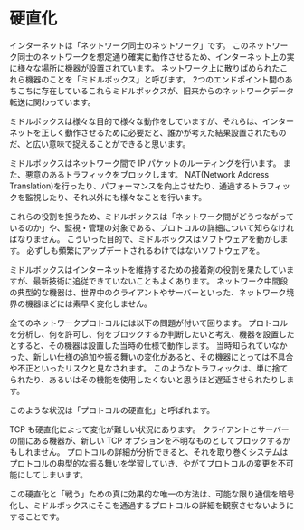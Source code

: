 # 硬直化

インターネットは「ネットワーク同士のネットワーク」です。
このネットワーク同士のネットワークを想定通り確実に動作させるため、インターネット上の実に様々な場所に機器が設置されています。
ネットワーク上に散りばめられたこれら機器のことを「ミドルボックス」と呼びます。
2つのエンドポイント間のあちこちに存在しているこれらミドルボックスが、旧来からのネットワークデータ転送に関わっています。

ミドルボックスは様々な目的で様々な動作をしていますが、それらは、インターネットを正しく動作させるために必要だと、誰かが考えた結果設置されたものだ、と広い意味で捉えることができると思います。

ミドルボックスはネットワーク間で IP パケットのルーティングを行います。
また、悪意のあるトラフィックをブロックします。
NAT(Network Address Translation)を行ったり、パフォーマンスを向上させたり、通過するトラフィックを監視したり、それ以外にも様々なことを行います。

これらの役割を担うため、ミドルボックスは「ネットワーク間がどうつながっているのか」や、監視・管理の対象である、プロトコルの詳細について知らなければなりません。
こういった目的で、ミドルボックスはソフトウェアを動かします。
必ずしも頻繁にアップデートされるわけではないソフトウェアを。

ミドルボックスはインターネットを維持するための接着剤の役割を果たしていますが、最新技術に追従できていないこともよくあります。
ネットワーク中間段の典型的な機器は、世界中のクライアントやサーバーといった、ネットワーク境界の機器ほどには素早く変化しません。

全てのネットワークプロトコルには以下の問題が付いて回ります。
プロトコルを分析し、何を許可し、何をブロックするか判断したいと考え、機器を設置したとすると、その機器は設置した当時の仕様で動作します。
当時知られていなかった、新しい仕様の追加や振る舞いの変化があると、その機器にとっては不具合や不正といったリスクと見なされます。
このようなトラフィックは、単に捨てられたり、あるいはその機能を使用したくないと思うほど遅延させられたりします。

このような状況は「プロトコルの硬直化」と呼ばれます。

TCP も硬直化によって変化が難しい状況にあります。
クライアントとサーバーの間にある機器が、新しい TCP オプションを不明なものとしてブロックするかもしれません。
プロトコルの詳細が分析できると、それを取り巻くシステムはプロトコルの典型的な振る舞いを学習していき、やがてプロトコルの変更を不可能にしてしまいます。

この硬直化と「戦う」ための真に効果的な唯一の方法は、可能な限り通信を暗号化し、ミドルボックスにそこを通過するプロトコルの詳細を観察させないようにすることです。
